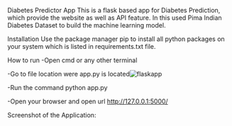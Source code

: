 Diabetes Predictor App
This is a flask based app for Diabetes Prediction, which provide the website as well as API feature. In this used Pima Indian Diabetes Dataset to build the machine learning model.

Installation
Use the package manager pip to install all python packages on your system which is listed in requirements.txt file.

How to run
-Open cmd or any other terminal

-Go to file location were app.py is located![flaskapp](https://github.com/user-attachments/assets/bd53663e-5cdf-4859-ad8a-d23a36de6179)


-Run the command python app.py

-Open your browser and open url http://127.0.0.1:5000/

Screenshot of the Application:
    
